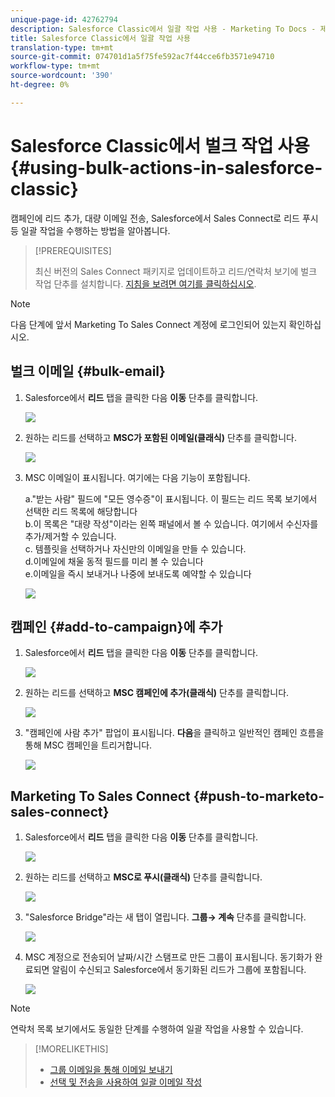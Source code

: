 ```yaml
---
unique-page-id: 42762794
description: Salesforce Classic에서 일괄 작업 사용 - Marketing To Docs - 제품 설명서
title: Salesforce Classic에서 일괄 작업 사용
translation-type: tm+mt
source-git-commit: 074701d1a5f75fe592ac7f44cce6fb3571e94710
workflow-type: tm+mt
source-wordcount: '390'
ht-degree: 0%

---
```



# Salesforce Classic에서 벌크 작업 사용 {#using-bulk-actions-in-salesforce-classic}

캠페인에 리드 추가, 대량 이메일 전송, Salesforce에서 Sales Connect로 리드 푸시 등 일괄 작업을 수행하는 방법을 알아봅니다.

>[!PREREQUISITES]
>
>최신 버전의 Sales Connect 패키지로 업데이트하고 리드/연락처 보기에 벌크 작업 단추를 설치합니다. [지침을 보려면 여기를 클릭하십시오](http://s3.amazonaws.com/tout-user-store/salesforce/assets/Marketo+Sales+Engage+For+Salesforce_+Installation+and+Success+Guide.pdf).

>[!NOTE]
>
>다음 단계에 앞서 Marketing To Sales Connect 계정에 로그인되어 있는지 확인하십시오.

## 벌크 이메일 {#bulk-email}

1. Salesforce에서 **리드** 탭을 클릭한 다음 **이동** 단추를 클릭합니다.

   ![](assets/one-5.png)

1. 원하는 리드를 선택하고 **MSC가 포함된 이메일(클래식)** 단추를 클릭합니다.

   ![](assets/two-5.png)

1. MSC 이메일이 표시됩니다. 여기에는 다음 기능이 포함됩니다.

   a.&quot;받는 사람&quot; 필드에 &quot;모든 영수증&quot;이 표시됩니다. 이 필드는 리드 목록 보기에서 선택한 리드 목록에 해당합니다\
   b.이 목록은 &quot;대량 작성&quot;이라는 왼쪽 패널에서 볼 수 있습니다. 여기에서 수신자를 추가/제거할 수 있습니다.\
   c. 템플릿을 선택하거나 자신만의 이메일을 만들 수 있습니다.\
   d.이메일에 채울 동적 필드를 미리 볼 수 있습니다\
   e.이메일을 즉시 보내거나 나중에 보내도록 예약할 수 있습니다

   ![](assets/three-4.png)

## 캠페인 {#add-to-campaign}에 추가

1. Salesforce에서 **리드** 탭을 클릭한 다음 **이동** 단추를 클릭합니다.

   ![](assets/four-3.png)

1. 원하는 리드를 선택하고 **MSC 캠페인에 추가(클래식)** 단추를 클릭합니다.

   ![](assets/five-3.png)

1. &quot;캠페인에 사람 추가&quot; 팝업이 표시됩니다. **다음**&#x200B;을 클릭하고 일반적인 캠페인 흐름을 통해 MSC 캠페인을 트리거합니다.

   ![](assets/six.png)

## Marketing To Sales Connect {#push-to-marketo-sales-connect}

1. Salesforce에서 **리드** 탭을 클릭한 다음 **이동** 단추를 클릭합니다.

   ![](assets/seven-1.png)

1. 원하는 리드를 선택하고 **MSC로 푸시(클래식)** 단추를 클릭합니다.

   ![](assets/eight-1.png)

1. &quot;Salesforce Bridge&quot;라는 새 탭이 열립니다. **그룹→ 계속** 단추를 클릭합니다.

   ![](assets/nine-1.png)

1. MSC 계정으로 전송되어 날짜/시간 스탬프로 만든 그룹이 표시됩니다. 동기화가 완료되면 알림이 수신되고 Salesforce에서 동기화된 리드가 그룹에 포함됩니다.

   ![](assets/ten.png)

>[!NOTE]
>
>연락처 목록 보기에서도 동일한 단계를 수행하여 일괄 작업을 사용할 수 있습니다.

>[!MORELIKETHIS]
>
>* [그룹 이메일을 통해 이메일 보내기](http://docs.marketo.com/x/KAQ6Ag)
>* [선택 및 전송을 사용하여 일괄 이메일 작성](http://docs.marketo.com/display/public/DOCS/Composing+Bulk+Emails+with+Select+and+Send#ComposingBulkEmailswithSelectandSend-SendingEmails)

>



